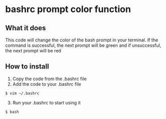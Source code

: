 # bashrc prompt color function

## What it does
This code will change the color of the bash prompt in your terminal. If the command is successful, the next prompt will be green and if unsuccessful, the next prompt will be red

## How to install
1) Copy the code from the .bashrc file
2) Add the code to your .bashrc file
```
$ vim ~/.bashrc
```
3) Run your .bashrc to start using it
```
$ bash
```
